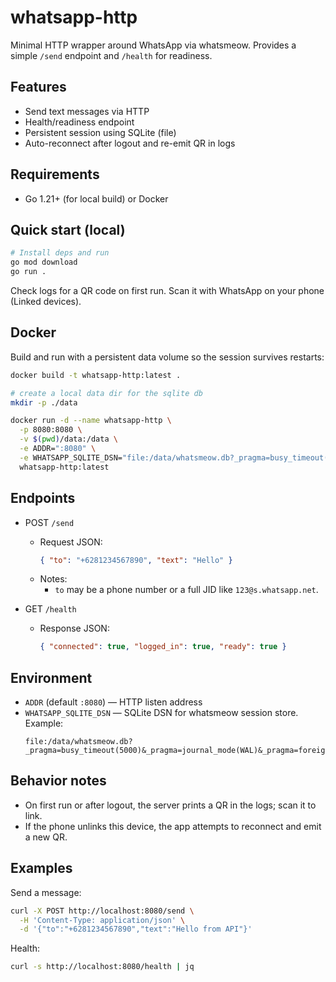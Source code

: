 # whatsapp-http

Minimal HTTP wrapper around WhatsApp via whatsmeow. Provides a simple `/send` endpoint and `/health` for readiness.

## Features
- Send text messages via HTTP
- Health/readiness endpoint
- Persistent session using SQLite (file)
- Auto-reconnect after logout and re-emit QR in logs

## Requirements
- Go 1.21+ (for local build) or Docker

## Quick start (local)
```bash
# Install deps and run
go mod download
go run .
```
Check logs for a QR code on first run. Scan it with WhatsApp on your phone (Linked devices).

## Docker
Build and run with a persistent data volume so the session survives restarts:
```bash
docker build -t whatsapp-http:latest .

# create a local data dir for the sqlite db
mkdir -p ./data

docker run -d --name whatsapp-http \
  -p 8080:8080 \
  -v $(pwd)/data:/data \
  -e ADDR=":8080" \
  -e WHATSAPP_SQLITE_DSN="file:/data/whatsmeow.db?_pragma=busy_timeout(5000)&_pragma=journal_mode(WAL)&_pragma=foreign_keys(ON)" \
  whatsapp-http:latest
```

## Endpoints
- POST `/send`
  - Request JSON:
    ```json
    { "to": "+6281234567890", "text": "Hello" }
    ```
  - Notes:
    - `to` may be a phone number or a full JID like `123@s.whatsapp.net`.

- GET `/health`
  - Response JSON:
    ```json
    { "connected": true, "logged_in": true, "ready": true }
    ```

## Environment
- `ADDR` (default `:8080`) — HTTP listen address
- `WHATSAPP_SQLITE_DSN` — SQLite DSN for whatsmeow session store. Example:
  ```
  file:/data/whatsmeow.db?_pragma=busy_timeout(5000)&_pragma=journal_mode(WAL)&_pragma=foreign_keys(ON)
  ```

## Behavior notes
- On first run or after logout, the server prints a QR in the logs; scan it to link.
- If the phone unlinks this device, the app attempts to reconnect and emit a new QR.

## Examples
Send a message:
```bash
curl -X POST http://localhost:8080/send \
  -H 'Content-Type: application/json' \
  -d '{"to":"+6281234567890","text":"Hello from API"}'
```
Health:
```bash
curl -s http://localhost:8080/health | jq
```
